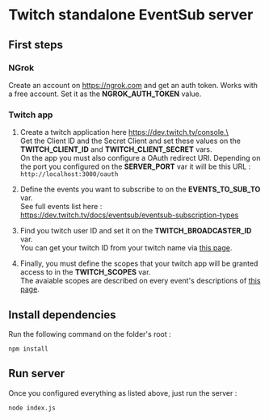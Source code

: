 # Twitch standalone EventSub server

## First steps
### NGrok
Create an account on https://ngrok.com and get an auth token. Works with a free account.
Set it as the **NGROK_AUTH_TOKEN** value.

### Twitch app
1. Create a twitch application here https://dev.twitch.tv/console.\
\
Get the Client ID and the Secret Client and set these values on the **TWITCH_CLIENT_ID** and **TWITCH_CLIENT_SECRET** vars.\
On the app you must also configure a OAuth redirect URI. Depending on the port you configured on the **SERVER_PORT** var it will be this URL :\
`http://localhost:3000/oauth`

2. Define the events you want to subscribe to on the **EVENTS_TO_SUB_TO** var.\
See full events list here :\
https://dev.twitch.tv/docs/eventsub/eventsub-subscription-types


3. Find you twitch user ID and set it on the **TWITCH_BROADCASTER_ID** var.\
You can get your twitch ID from your twitch name via [this page](https://www.streamweasels.com/support/convert-twitch-username-to-user-id/).

4. Finally, you must define the scopes that your twitch app will be granted access to in the **TWITCH_SCOPES** var.\
The avaiable scopes are described on every event's descriptions of [this page](https://dev.twitch.tv/docs/eventsub/eventsub-subscription-types).

## Install dependencies
Run the following command on the folder's root :
```
npm install
```

## Run server
Once you configured everything as listed above, just run the server :
```
node index.js
```
